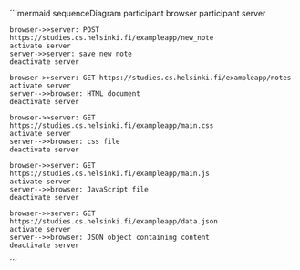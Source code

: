 ´´´mermaid
sequenceDiagram
	participant browser
	participant server

	browser->>server: POST https://studies.cs.helsinki.fi/exampleapp/new_note
	activate server
	server->>server: save new note
	deactivate server

	browser->>server: GET https://studies.cs.helsinki.fi/exampleapp/notes
	activate server
	server-->>browser: HTML document
	deactivate server

	browser->>server: GET https://studies.cs.helsinki.fi/exampleapp/main.css
	activate server
	server-->>browser: css file
	deactivate server

	browser->>server: GET https://studies.cs.helsinki.fi/exampleapp/main.js
	activate server
	server-->>browser: JavaScript file
	deactivate server

	browser->>server: GET https://studies.cs.helsinki.fi/exampleapp/data.json
	activate server
	server-->>browser: JSON object containing content
	deactivate server
´´´
